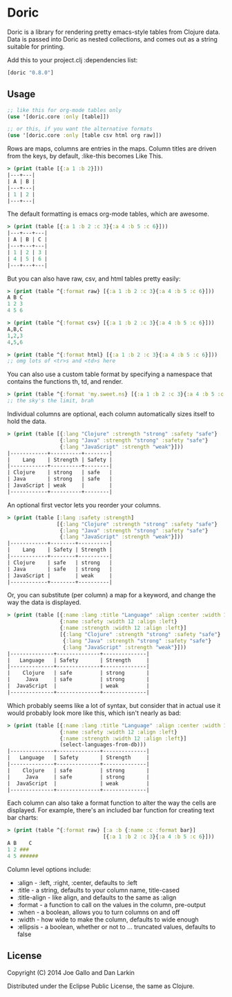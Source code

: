 # Doric

Doric is a library for rendering pretty emacs-style tables from
Clojure data.  Data is passed into Doric as nested collections, and
comes out as a string suitable for printing.

Add this to your project.clj :dependencies list:

```clojure
[doric "0.8.0"]
```

## Usage

```clojure
;; like this for org-mode tables only
(use '[doric.core :only [table]])

;; or this, if you want the alternative formats
(use '[doric.core :only [table csv html org raw]])
```

Rows are maps, columns are entries in the maps.  Column titles are
driven from the keys, by default, :like-this becomes Like This.

```clojure
> (print (table [{:a 1 :b 2}]))
|---+---|
| A | B |
|---+---|
| 1 | 2 |
|---+---|
```

The default formatting is emacs org-mode tables, which are awesome.

```clojure
> (print (table [{:a 1 :b 2 :c 3}{:a 4 :b 5 :c 6}]))
|---+---+---|
| A | B | C |
|---+---+---|
| 1 | 2 | 3 |
| 4 | 5 | 6 |
|---+---+---|
```

But you can also have raw, csv, and html tables pretty easily:

```clojure
> (print (table ^{:format raw} [{:a 1 :b 2 :c 3}{:a 4 :b 5 :c 6}]))
A B C
1 2 3
4 5 6

> (print (table ^{:format csv} [{:a 1 :b 2 :c 3}{:a 4 :b 5 :c 6}]))
A,B,C
1,2,3
4,5,6

> (print (table ^{:format html} [{:a 1 :b 2 :c 3}{:a 4 :b 5 :c 6}]))
;; omg lots of <tr>s and <td>s here
```

You can also use a custom table format by specifying a namespace that
contains the functions th, td, and render.

```clojure
> (print (table ^{:format 'my.sweet.ns} [{:a 1 :b 2 :c 3}{:a 4 :b 5 :c 6}]))
;; the sky's the limit, brah
```

Individual columns are optional, each column automatically sizes
itself to hold the data.

```clojure
> (print (table [{:lang "Clojure" :strength "strong" :safety "safe"}
                 {:lang "Java" :strength "strong" :safety "safe"}
                 {:lang "JavaScript" :strength "weak"}]))
|------------+----------+--------|
|    Lang    | Strength | Safety |
|------------+----------+--------|
| Clojure    | strong   | safe   |
| Java       | strong   | safe   |
| JavaScript | weak     |        |
|------------+----------+--------|
```

An optional first vector lets you reorder your columns.

```clojure
> (print (table [:lang :safety :strength]
                [{:lang "Clojure" :strength "strong" :safety "safe"}
                 {:lang "Java" :strength "strong" :safety "safe"}
                 {:lang "JavaScript" :strength "weak"}]))
|------------+--------+----------|
|    Lang    | Safety | Strength |
|------------+--------+----------|
| Clojure    | safe   | strong   |
| Java       | safe   | strong   |
| JavaScript |        | weak     |
|------------+--------+----------|
```

Or, you can substitute (per column) a map for a keyword, and change
the way the data is displayed.

```clojure
> (print (table [{:name :lang :title "Language" :align :center :width 12}
                 {:name :safety :width 12 :align :left}
                 {:name :strength :width 12 :align :left}]
                 [{:lang "Clojure" :strength "strong" :safety "safe"}
                  {:lang "Java" :strength "strong" :safety "safe"}
                  {:lang "JavaScript" :strength "weak"}]))
|--------------+--------------+--------------|
|   Language   | Safety       | Strength     |
|--------------+--------------+--------------|
|    Clojure   | safe         | strong       |
|     Java     | safe         | strong       |
|  JavaScript  |              | weak         |
|--------------+--------------+--------------|
```

Which probably seems like a lot of syntax, but consider that in actual
use it would probably look more like this, which isn't nearly as bad:

```clojure
> (print (table [{:name :lang :title "Language" :align :center :width 12}
                 {:name :safety :width 12 :align :left}
                 {:name :strength :width 12 :align :left}]
                 (select-languages-from-db)))
|--------------+--------------+--------------|
|   Language   | Safety       | Strength     |
|--------------+--------------+--------------|
|    Clojure   | safe         | strong       |
|     Java     | safe         | strong       |
|  JavaScript  |              | weak         |
|--------------+--------------+--------------|
```

Each column can also take a format function to alter the way the cells
are displayed.  For example, there's an included bar function for
creating text bar charts:

```clojure
> (print (table ^{:format raw} [:a :b {:name :c :format bar}]
                               [{:a 1 :b 2 :c 3}{:a 4 :b 5 :c 6}]))
A B    C  
1 2 ###   
4 5 ######
```

Column level options include:

* :align - :left, :right, :center, defaults to :left
* :title - a string, defaults to your column name, title-cased
* :title-align - like align, and defaults to the same as :align
* :format - a function to call on the values in the column, pre-output
* :when - a boolean, allows you to turn columns on and off
* :width - how wide to make the column, defaults to wide enough
* :ellipsis - a boolean, whether or not to ... truncated values, defaults to false

## License

Copyright (C) 2014 Joe Gallo and Dan Larkin

Distributed under the Eclipse Public License, the same as Clojure.
